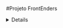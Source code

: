#Projeto  FrontEnders
<details><sumary> Telas do Site
  </sumary>
   ➝ Página Inicial
   ➝ Página de contatos
   ➝ Página de Serviços 
   ➝ Página Cadastro Lista de Espera
   ➝ Página de Login com Recuperação de senha
  ![image](https://user-images.githubusercontent.com/113525688/205652344-311603c9-4342-4b9c-ae3f-6d2b262b63d2.png)
![image](https://user-images.githubusercontent.com/113525688/205652475-d7f350d3-e28e-49d0-87ba-aebe80be01ab.png)
![image](https://user-images.githubusercontent.com/113525688/205652562-b6a80f79-3d3a-4a53-836e-dc1874deabc2.png)
![image](https://user-images.githubusercontent.com/113525688/205652664-394d7098-0626-4d5a-b95b-8d62a7640a03.png)
![image](https://user-images.githubusercontent.com/113525688/205652886-3eca8cea-3a4d-4f80-bc8f-eff1546aceba.png)
</details>

